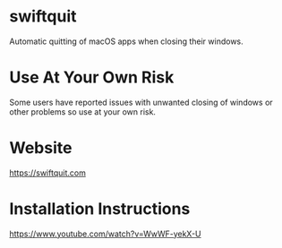 # swiftquit
Automatic quitting of macOS apps when closing their windows.

# Use At Your Own Risk
Some users have reported issues with unwanted closing of windows or other problems so use at your own risk.

# Website
https://swiftquit.com

# Installation Instructions
https://www.youtube.com/watch?v=WwWF-yekX-U
